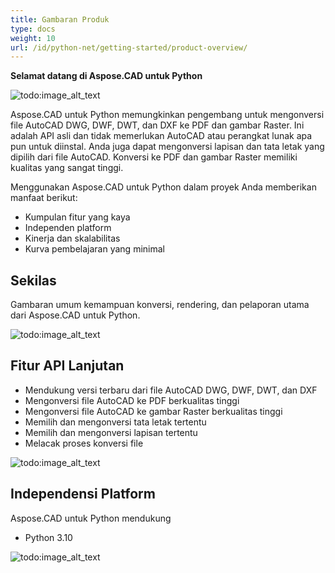 ```yaml
---
title: Gambaran Produk
type: docs
weight: 10
url: /id/python-net/getting-started/product-overview/
---
```


**Selamat datang di Aspose.CAD untuk Python**

![todo:image_alt_text](/_assets/python-net/product-overview_1.png)

Aspose.CAD untuk Python memungkinkan pengembang untuk mengonversi file AutoCAD DWG, DWF, DWT, dan DXF ke PDF dan gambar Raster. Ini adalah API asli dan tidak memerlukan AutoCAD atau perangkat lunak apa pun untuk diinstal. Anda juga dapat mengonversi lapisan dan tata letak yang dipilih dari file AutoCAD. Konversi ke PDF dan gambar Raster memiliki kualitas yang sangat tinggi.

Menggunakan Aspose.CAD untuk Python dalam proyek Anda memberikan manfaat berikut:

- Kumpulan fitur yang kaya
- Independen platform
- Kinerja dan skalabilitas
- Kurva pembelajaran yang minimal

## **Sekilas**
Gambaran umum kemampuan konversi, rendering, dan pelaporan utama dari Aspose.CAD untuk Python.

![todo:image_alt_text](/_assets/python-net/product-overview_2.png)

## **Fitur API Lanjutan**
- Mendukung versi terbaru dari file AutoCAD DWG, DWF, DWT, dan DXF
- Mengonversi file AutoCAD ke PDF berkualitas tinggi
- Mengonversi file AutoCAD ke gambar Raster berkualitas tinggi
- Memilih dan mengonversi tata letak tertentu
- Memilih dan mengonversi lapisan tertentu
- Melacak proses konversi file

![todo:image_alt_text](/_assets/python-net/product-overview_3.png)

## **Independensi Platform**
Aspose.CAD untuk Python mendukung

- Python 3.10

![todo:image_alt_text](/_assets/python-net/product-overview_4.png)
